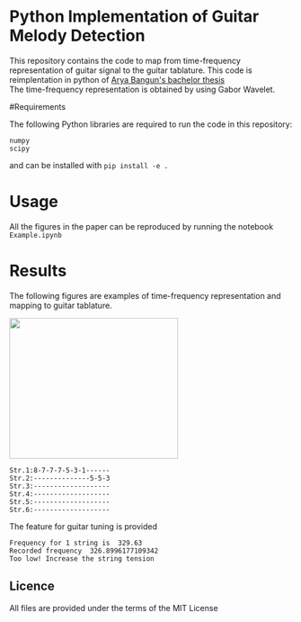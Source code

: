 # Python Implementation of Guitar Melody Detection
This repository contains the code to map from time-frequency representation of guitar signal
to the guitar tablature. This code is reimplentation in python of 
[Arya Bangun's bachelor thesis](https://openlibrary.telkomuniversity.ac.id/pustaka/92118/deteksi-melody-pada-gitar-menggunakan-transformasi-wavelet.html
)\
The time-frequency representation is obtained by using Gabor Wavelet.

#Requirements

The following Python libraries are required to run the code in this repository:

```
numpy
scipy
```
and can be installed with ```pip install -e .```

# Usage
All the figures in the paper can be reproduced by running the notebook ```Example.ipynb``` 

# Results
The following figures are examples of time-frequency representation and mapping to guitar tablature.

 <img src="https://user-images.githubusercontent.com/47388866/183309550-e329cd0f-0ecf-44c5-97ef-4ccc9194ea02.png" width="300" height="250"  class="center"/>
 
```
Str.1:8-7-7-7-5-3-1------
Str.2:--------------5-5-3
Str.3:-------------------
Str.4:-------------------
Str.5:-------------------
Str.6:-------------------
```

The feature for guitar tuning is provided
```
Frequency for 1 string is  329.63
Recorded frequency  326.8996177109342
Too low! Increase the string tension
```
## Licence
All files are provided under the terms of the MIT License
